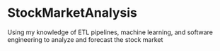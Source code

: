 # StockMarketAnalysis
 Using my knowledge of ETL pipelines, machine learning, and software engineering to analyze and forecast the stock market
